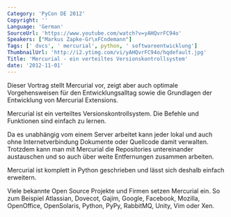 ```yaml
---
Category: 'PyCon DE 2012'
Copyright: ''
Language: 'German'
SourceUrl: 'https://www.youtube.com/watch?v=yAHQvrFC94o'
Speakers: ["Markus Zapke-Gr\xFCndemann"]
Tags: [' dvcs', ' mercurial', python, ' softwareentwicklung']
ThumbnailUrl: 'http://i2.ytimg.com/vi/yAHQvrFC94o/hqdefault.jpg'
Title: 'Mercurial - ein verteiltes Versionskontrollsystem'
date: '2012-11-01'
---
```

Dieser Vortrag stellt Mercurial vor, zeigt aber auch optimale Vorgehensweisen
für den Entwicklungsalltag sowie die Grundlagen der Entwicklung von Mercurial
Extensions.

Mercurial ist ein verteiltes Versionskontrollsystem. Die Befehle und
Funktionen sind einfach zu lernen.

Da es unabhängig vom einem Server arbeitet kann jeder lokal und auch ohne
Internetverbindung Dokumente oder Quellcode damit verwalten. Trotzdem kann man
mit Mercurial die Repositories untereinander austauschen und so auch über
weite Entfernungen zusammen arbeiten.

Mercurial ist komplett in Python geschrieben und lässt sich deshalb einfach
erweitern.

Viele bekannte Open Source Projekte und Firmen setzen Mercurial ein. So zum
Beispiel Atlassian, Dovecot, Gajim, Google, Facebook, Mozilla, OpenOffice,
OpenSolaris, Python, PyPy, RabbitMQ, Unity, Vim oder Xen.

